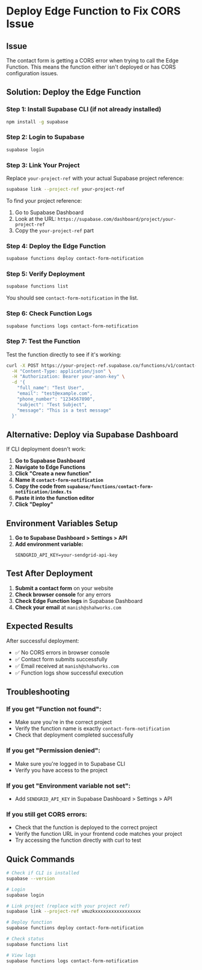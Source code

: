 # Deploy Edge Function to Fix CORS Issue

## Issue
The contact form is getting a CORS error when trying to call the Edge Function. This means the function either isn't deployed or has CORS configuration issues.

## Solution: Deploy the Edge Function

### Step 1: Install Supabase CLI (if not already installed)

```bash
npm install -g supabase
```

### Step 2: Login to Supabase

```bash
supabase login
```

### Step 3: Link Your Project

Replace `your-project-ref` with your actual Supabase project reference:

```bash
supabase link --project-ref your-project-ref
```

To find your project reference:
1. Go to Supabase Dashboard
2. Look at the URL: `https://supabase.com/dashboard/project/your-project-ref`
3. Copy the `your-project-ref` part

### Step 4: Deploy the Edge Function

```bash
supabase functions deploy contact-form-notification
```

### Step 5: Verify Deployment

```bash
supabase functions list
```

You should see `contact-form-notification` in the list.

### Step 6: Check Function Logs

```bash
supabase functions logs contact-form-notification
```

### Step 7: Test the Function

Test the function directly to see if it's working:

```bash
curl -X POST https://your-project-ref.supabase.co/functions/v1/contact-form-notification \
  -H "Content-Type: application/json" \
  -H "Authorization: Bearer your-anon-key" \
  -d '{
    "full_name": "Test User",
    "email": "test@example.com",
    "phone_number": "1234567890",
    "subject": "Test Subject",
    "message": "This is a test message"
  }'
```

## Alternative: Deploy via Supabase Dashboard

If CLI deployment doesn't work:

1. **Go to Supabase Dashboard**
2. **Navigate to Edge Functions**
3. **Click "Create a new function"**
4. **Name it `contact-form-notification`**
5. **Copy the code from `supabase/functions/contact-form-notification/index.ts`**
6. **Paste it into the function editor**
7. **Click "Deploy"**

## Environment Variables Setup

1. **Go to Supabase Dashboard > Settings > API**
2. **Add environment variable:**
   ```
   SENDGRID_API_KEY=your-sendgrid-api-key
   ```

## Test After Deployment

1. **Submit a contact form** on your website
2. **Check browser console** for any errors
3. **Check Edge Function logs** in Supabase Dashboard
4. **Check your email** at `manish@shahworks.com`

## Expected Results

After successful deployment:
- ✅ No CORS errors in browser console
- ✅ Contact form submits successfully
- ✅ Email received at `manish@shahworks.com`
- ✅ Function logs show successful execution

## Troubleshooting

### If you get "Function not found":
- Make sure you're in the correct project
- Verify the function name is exactly `contact-form-notification`
- Check that deployment completed successfully

### If you get "Permission denied":
- Make sure you're logged in to Supabase CLI
- Verify you have access to the project

### If you get "Environment variable not set":
- Add `SENDGRID_API_KEY` in Supabase Dashboard > Settings > API

### If you still get CORS errors:
- Check that the function is deployed to the correct project
- Verify the function URL in your frontend code matches your project
- Try accessing the function directly with curl to test

## Quick Commands

```bash
# Check if CLI is installed
supabase --version

# Login
supabase login

# Link project (replace with your project ref)
supabase link --project-ref vmuzkxxxxxxxxxxxxxxxxx

# Deploy function
supabase functions deploy contact-form-notification

# Check status
supabase functions list

# View logs
supabase functions logs contact-form-notification
``` 